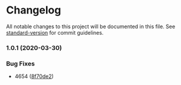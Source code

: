 # Changelog

All notable changes to this project will be documented in this file. See [standard-version](https://github.com/conventional-changelog/standard-version) for commit guidelines.

### 1.0.1 (2020-03-30)


### Bug Fixes

* 4654 ([8f70de2](https://github.com/qinyuanqiblog/wheel/commit/8f70de2fb9713f10492429a453c6a260c383a32f))
